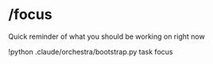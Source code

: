 # /focus

Quick reminder of what you should be working on right now

!python .claude/orchestra/bootstrap.py task focus
